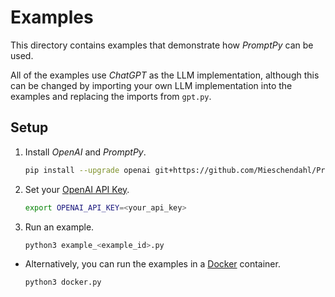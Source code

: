 # Examples

This directory contains examples that demonstrate how *PromptPy* can be used.

All of the examples use *ChatGPT* as the LLM implementation, although this can be changed by importing your own LLM implementation into the examples and replacing the imports from `gpt.py`.

## Setup

1. Install *OpenAI* and *PromptPy*.

    ```bash
    pip install --upgrade openai git+https://github.com/Mieschendahl/PromptPy.git
    ```

2. Set your [OpenAI API Key](https://platform.openai.com/api-keys).

    ```bash
    export OPENAI_API_KEY=<your_api_key>
    ```

3. Run an example.

    ```bash
    python3 example_<example_id>.py
    ```

- Alternatively, you can run the examples in a [Docker](https://www.docker.com/resources/what-container/) container.

    ```bash
    python3 docker.py
    ```